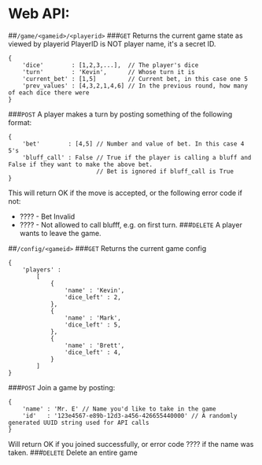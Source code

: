 # Web API:
##`/game/<gameid>/<playerid>`
###`GET`
Returns the current game state as viewed by playerid
PlayerID is NOT player name, it's a secret ID.
```
{
    'dice'        : [1,2,3,...],  // The player's dice
    'turn'        : 'Kevin',      // Whose turn it is
    'current_bet' : [1,5]         // Current bet, in this case one 5
    'prev_values' : [4,3,2,1,4,6] // In the previous round, how many of each dice there were
}
```
###`POST`
A player makes a turn by posting something of the following format:
```
{
    'bet'        : [4,5] // Number and value of bet. In this case 4 5's
    'bluff_call' : False // True if the player is calling a bluff and False if they want to make the above bet.
                         // Bet is ignored if bluff_call is True
}
```
This will return OK if the move is accepted, or the following error code if not:
 - ???? - Bet Invalid
 - ???? - Not allowed to call blufff, e.g. on first turn.
###`DELETE`
A player wants to leave the game.

##`/config/<gameid>`
###`GET`
Returns the current game config
```
{
    'players' : 
        [
            {
                'name' : 'Kevin',
                'dice_left' : 2,
            },
            {
                'name' : 'Mark',
                'dice_left' : 5,
            },
            {
                'name' : 'Brett',
                'dice_left' : 4,
            }
        ]
}
```
###`POST`
Join a game by posting:
```
{
    'name' : 'Mr. E' // Name you'd like to take in the game
    'id'   : '123e4567-e89b-12d3-a456-426655440000' // A randomly generated UUID string used for API calls
}
```
Will return OK if you joined successfully, or error code ???? if the name was taken.
###`DELETE`
Delete an entire game
